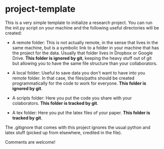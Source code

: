 # project-template

This is a very simple template to initialize a research project. You can run the init.py script on your machine and the following useful directories will be created:

* A remote folder: This is not actually remote, in the sense that lives in the same machine, but is a symbolic link to a folder in your machine that has the project for the data. Usually that folder lives in Dropbox or Google Drive. **This folder is ignored by git**, keeping the heavy stuff out of git but allowing you to have the same file structure than your collaborators.

* A local folder: Useful to save data you don't want to have into you remote folder. In that case, the files/paths should be created programmatically for the code to work for everyone. **This folder is ignored by git**.

* A scripts folder: Here you put the code you share with your colaborators. **This folder is tracked by git**.

* A tex folder: Here you put the latex files of your paper. **This folder is tracked by git**.

The .gitignore that comes with this project ignores the usual python and latex stuff (picked up from elsewhere, credited in the file).

Comments are welcome!
